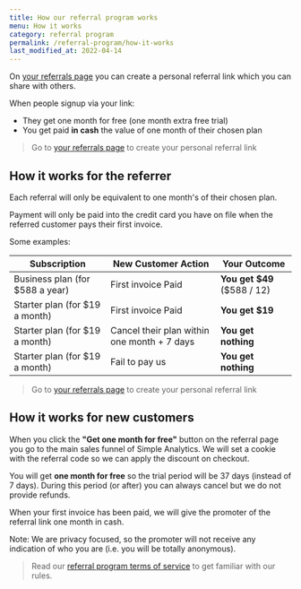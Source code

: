 ```yaml
---
title: How our referral program works
menu: How it works
category: referral program
permalink: /referral-program/how-it-works
last_modified_at: 2022-04-14
---
```


On [your referrals page](https://simpleanalytics.com/account/referrals) you can create a personal referral link which you can share with others.

When people signup via your link:

- They get one month for free (one month extra free trial)
- You get paid **in cash** the value of one month of their chosen plan

> Go to [your referrals page](https://simpleanalytics.com/account/referrals) to create your personal referral link

## How it works for the referrer

Each referral will only be equivalent to one month's of their chosen plan.

Payment will only be paid into the credit card you have on file when the referred customer pays their first invoice.

Some examples:

| Subscription                     | New Customer Action                         | Your Outcome                  |
| -------------------------------- | ------------------------------------------- | ----------------------------- |
| Business plan (for \$588 a year) | First invoice Paid                          | **You get \$49** (\$588 / 12) |
| Starter plan (for \$19 a month)  | First invoice Paid                          | **You get \$19**              |
| Starter plan (for \$19 a month)  | Cancel their plan within one month + 7 days | **You get nothing**           |
| Starter plan (for \$19 a month)  | Fail to pay us                              | **You get nothing**           |

> Go to [your referrals page](https://simpleanalytics.com/account/referrals) to create your personal referral link

## How it works for new customers

When you click the **"Get one month for free"** button on the referral page you go to the main sales funnel of Simple Analytics. We will set a cookie with the referral code so we can apply the discount on checkout.

You will get **one month for free** so the trial period will be 37 days (instead of 7 days). During this period (or after) you can always cancel but we do not provide refunds.

When your first invoice has been paid, we will give the promoter of the referral link one month in cash.

Note: We are privacy focused, so the promoter will not receive any indication of who you are (i.e. you will be totally anonymous).

> Read our [referral program terms of service](/referral-program/terms-of-service) to get familiar with our rules.
